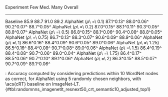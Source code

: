 Experiment                      Few        Med.        Many     Overall
-----------------------  ----------  ----------  ----------  ----------
Baseline                       85.9        88.7        91.0        89.2
AlphaNet (_ρ_\ =\ 0.1)   87.1^0.13^  88.0^0.06^  90.2^0.07^  88.7^0.05^
AlphaNet (_ρ_\ =\ 0.2)   87.0^0.15^  88.1^0.11^  90.3^0.05^  88.8^0.07^
AlphaNet (_ρ_\ =\ 0.5)   86.8^0.15^  88.1^0.06^  90.4^0.08^  88.8^0.05^
AlphaNet (_ρ_\ =\ 0.75)  86.7^0.13^  88.3^0.07^  90.6^0.09^  88.9^0.06^
AlphaNet (_ρ_\ =\ 1)     86.6^0.16^  88.4^0.09^  90.6^0.05^  89.0^0.06^
AlphaNet (_ρ_\ =\ 1.25)  86.5^0.16^  88.4^0.08^  90.7^0.08^  89.0^0.06^
AlphaNet (_ρ_\ =\ 1.5)   86.4^0.19^  88.4^0.08^  90.7^0.06^  89.0^0.04^
AlphaNet (_ρ_\ =\ 1.75)  86.4^0.17^  88.5^0.06^  90.7^0.10^  89.1^0.06^
AlphaNet (_ρ_\ =\ 2)     86.3^0.15^  88.5^0.07^  90.7^0.09^  89.1^0.06^

: Accuracy computed by considering predictions within 10 WordNet nodes as correct, for AlphaNet using 5 randomly chosen neighbors, with \acs{cRT} baseline on ImageNet-LT. {#tbl:randomnns_imagenetlt_resnext50_crt_semantic10_adjusted_top1}
